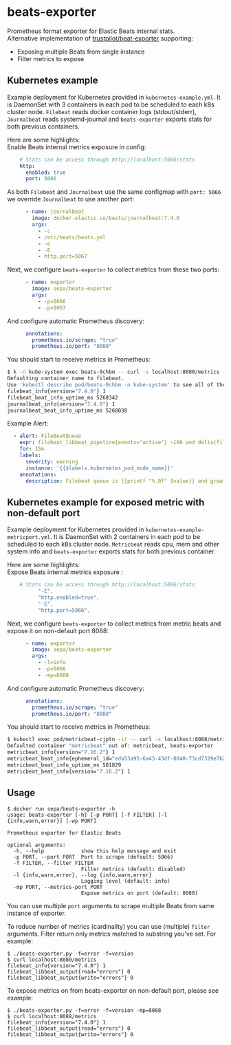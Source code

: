 # beats-exporter

Prometheus format exporter for Elastic Beats internal stats.  
Alternative implementation of [trustpilot/beat-exporter](https://github.com/trustpilot/beat-exporter) supporting:  
 - Exposing multiple Beats from single instance
 - Filter metrics to expose

## Kubernetes example
Example deployment for Kubernetes provided in `kubernetes-example.yml`. It is DaemonSet with 3 containers in each pod to be scheduled to each k8s cluster node. `Filebeat` reads docker container logs (stdout/stderr), `Journalbeat` reads systemd-journal and `beats-exporter` exports stats for both previous containers.

Here are some highlights:  
Enable Beats internal metrics exposure in config:
```yml
    # Stats can be access through http://localhost:5066/stats
    http:
      enabled: true
      port: 5066
```
As both `Filebeat` and `Journalbeat` use the same configmap with `port: 5066` we override `Journalbeat` to use another port:
```yml
      - name: journalbeat
        image: docker.elastic.co/beats/journalbeat:7.4.0
        args:
          - -c
          - /etc/beats/beats.yml
          - -e
          - -E
          - http.port=5067
```
Next, we configure `beats-exporter` to collect metrics from these two ports:
```yml
      - name: exporter
        image: sepa/beats-exporter
        args:
          - -p=5066
          - -p=5067
```
And configure automatic Prometheus discovery:
```yml
      annotations:
        prometheus.io/scrape: "true"
        prometheus.io/port: "8080"
```
You should start to receive metrics in Prometheus:
```bash
$ k -n kube-system exec beats-9chbm -- curl -s localhost:8080/metrics | grep info
Defaulting container name to filebeat.
Use 'kubectl describe pod/beats-9chbm -n kube-system' to see all of the containers in this pod.
filebeat_info{version="7.4.0"} 1
filebeat_beat_info_uptime_ms 5268342
journalbeat_info{version="7.4.0"} 1
journalbeat_beat_info_uptime_ms 5268038
```
Example Alert:
```yml
  - alert: FileBeatQueue
    expr: filebeat_libbeat_pipeline{events="active"} >100 and delta(filebeat_libbeat_pipeline{events="active"}[15m]) >0
    for: 15m
    labels:
      severity: warning
      instance: '{{$labels.kubernetes_pod_node_name}}'
    annotations:
      description: Filebeat queue is {{printf "%.0f" $value}} and growing
```

## Kubernetes example for exposed metric with non-default port
Example deployment for Kubernetes provided in `kubernetes-example-metricport.yml`. It is DaemonSet with 2 containers in each pod to be scheduled to each k8s cluster node. `Metricbeat` reads cpu, mem and other system info and `beats-exporter` exports stats for both previous container.

Here are some highlights:  
Expose  Beats internal metrics exposure :
```yml
    # Stats can be access through http://localhost:5066/stats
          "-E",
          "http.enabled=true",
          "-E",
          "http.port=5066",
```

Next, we configure `beats-exporter` to collect metrics from metric beats and expose it on non-default port 8088:
```yml
      - name: exporter
        image: sepa/beats-exporter
        args:
          - -l=info
          - -p=5066
          - -mp=8088
```
And configure automatic Prometheus discovery:
```yml
      annotations:
        prometheus.io/scrape: "true"
        prometheus.io/port: "8088"
```
You should start to receive metrics in Prometheus:
```bash
$ kubectl exec pod/metricbeat-cjptn -it -- curl -s localhost:8088/metrics | grep info
Defaulted container "metricbeat" out of: metricbeat, beats-exporter
metricbeat_info{version="7.16.2"} 1
metricbeat_beat_info{ephemeral_id="eda53a95-6a43-43df-8040-73cd7329e7b2"} 1
metricbeat_beat_info_uptime_ms 581829
metricbeat_beat_info{version="7.16.2"} 1
```



## Usage
```
$ docker run sepa/beats-exporter -h
usage: beats-exporter [-h] [-p PORT] [-f FILTER] [-l {info,warn,error}] [-wp PORT]

Prometheus exporter for Elastic Beats

optional arguments:
  -h, --help            show this help message and exit
  -p PORT, --port PORT  Port to scrape (default: 5066)
  -f FILTER, --filter FILTER
                        Filter metrics (default: disabled)
  -l {info,warn,error}, --log {info,warn,error}
                        Logging level (default: info)
  -mp PORT, --metrics-port PORT   
                        Expose metrics on port (default: 8080)                      
```
You can use multiple `port` arguments to scrape multiple Beats from same instance of exporter.

To reduce number of metrics (cardinality) you can use (multiple) `filter` arguments. Filter return only metrics matched to substring you've set. For example:
```
$ ./beats-exporter.py -f=error -f=version
$ curl localhost:8080/metrics
filebeat_info{version="7.4.0"} 1
filebeat_libbeat_output{read="errors"} 0
filebeat_libbeat_output{write="errors"} 0
```


To expose metrics on from beats-exporter on non-default port, please see example:
```
$ ./beats-exporter.py -f=error -f=version -mp=8088
$ curl localhost:8088/metrics
filebeat_info{version="7.4.0"} 1
filebeat_libbeat_output{read="errors"} 0
filebeat_libbeat_output{write="errors"} 0
```
